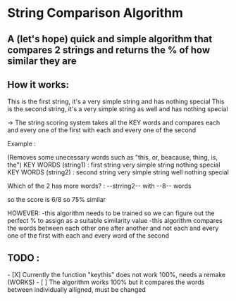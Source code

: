 <h1>String Comparison Algorithm</h1>

<h2>A (let's hope) quick and simple algorithm that compares 2 strings and returns the % of how similar they are</h2>

<h2>How it works:</h2>

This is the first string, it's a very simple string and has nothing special
This is the second string, it's a very simple string as well and has nothing special

->  The string scoring system takes all the KEY words and compares each and every one of the first with each and 
    every one of the second

Example :

(Removes some unecessary words such as "this, or, beacause, thing, is, the")
KEY WORDS (string1) : first string very simple string nothing special
KEY WORDS (string2) : second string very simple string well nothing special

Which of the 2 has more words? : --strring2-- with --8-- words

so the score is 6/8 so 75% similar 

HOWEVER:
-this algorithm needs to be trained so we can figure out the perfect % to assign as a suitable similarity value
-this algorithm compares the words between each other one after another and not each and every one of the first with each and every word of the second


<h2>TODO :</h2>
- [X] Currently the function "keythis" does not work 100%, needs a remake (WORKS)
- [ ] The algorithm works 100% but it compares the words between individually alligned, must be changed
